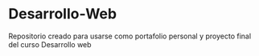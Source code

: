 # Desarrollo-Web
Repositorio creado para usarse como portafolio personal y proyecto final del curso Desarrollo web
